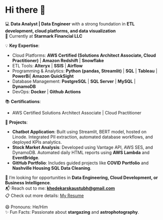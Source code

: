 # Hi there 👋

💻 **Data Analyst | Data Engineer** with a strong foundation in **ETL development, cloud platforms, and data visualization**  
💼 Currently at **Starmark Financial LLC**  

💡 **Key Expertise**:
- Cloud Platforms: **AWS Certified (Solutions Architect Associate, Cloud Practitioner)** | **Amazon Redshift** | **Snowflake**
- ETL Tools: **Alteryx** | **SSIS** | **Airflow**
- Programming & Analytics: **Python (pandas, Streamlit)** | **SQL** | **Tableau** | **PowerBi**| **Amazon QuickSight**
- Database Management: **PostgreSQL** | **SQL Server** | **MySQL** | **DynamoDB**
- DevOps: **Docker** | **Github Actions**

📚 **Certifications**:
- AWS Certified Solutions Architect Associate | Cloud Practitioner  

🎯 **Projects**:
- **Chatbot Application**: Built using Streamlit, BERT model, hosted on Linode. Integrated PII extraction, automated database workflows, and deployed KPIs analytics.
- **Stock Market Analysis**: Developed using Vantage API, AWS SES, and DynamoDB. Automated daily HTML reports using **AWS Lambda** and **EventBridge**.
- **GitHub Portfolio**: Includes guided projects like **COVID Portfolio** and **Nashville Housing SQL Data Cleaning**.

🌱 I’m looking for opportunities in **Data Engineering, Cloud Development, or Business Intelligence**.  
📬 Reach out to me: **khedekarskaustubh@gmail.com**  
📋 Check out more details: [My Resume](https://github.com/Kaustubhk28/Resume/blob/main/Kaustubh_Khedekar_Resume.pdf)  

😄 Pronouns: He/Him  
✨ Fun Facts: Passionate about **stargazing** and **astrophotography**.  
